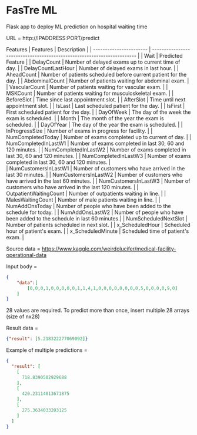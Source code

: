 # FasTre ML

Flask app to deploy ML prediction on hospital waiting time

URL = http://IPADDRESS:PORT/predict

Features
| Features                | Description                                                             | 
| ----------------------- | ----------------------------------------------------------------------- | 
| Wait                    | Predicted Feature                                                       |
| DelayCount              | Number of delayed exams up to current time of day.                      |
| DelayCountLastHour      | Number of delayed exams in last hour.                                   |
| AheadCount              | Number of patients scheduled before current patient for the day.        |
| AbdominalCount          | Number of patients waiting for abdominal exam.                          |
| VascularCount           | Number of patients waiting for vascular exam.                           |
| MSKCount                | Number of patients waiting for musculoskeletal exam.                    |
| BeforeSlot              | Time since last appointment slot.                                       |
| AfterSlot               | Time until next appointment slot.                                       |
| IsLast                  | Last scheduled patient for the day.                                     |
| IsFirst                 | First scheduled patient for the day.                                    |
| DayOfWeek               | The day of the week the exam is scheduled.                              |
| Month                   | The month of the year the exam is scheduled.                            |
| DayOfYear               | The day of the year the exam is scheduled.                              |
| InProgressSize          | Number of exams in progress for facility.                               |
| NumCompletedToday       | Number of exams completed up to current of day.                         |
| NumCompletedInLastW1    | Number of exams completed in last 30, 60 and 120 minutes.               |
| NumCompletedInLastW2    | Number of exams completed in last 30, 60 and 120 minutes.               |
| NumCompletedInLastW3    | Number of exams completed in last 30, 60 and 120 minutes.               |   
| NumCustomersInLastW1    | Number of customers who have arrived in the last 30 minutes.            |
| NumCustomersInLastW2    | Number of customers who have arrived in the last 60 minutes.            |
| NumCustomersInLastW3    | Number of customers who have arrived in the last 120 minutes.           |
| OutpatientWaitingCount  | Number of outpatients waiting in line.                                  |
| MalesWaitingCount       | Number of male patients waiting in line.                                |
| NumAddOnsToday          | Number of people who have been added to the schedule for today.         |
| NumAddOnsLastW2         | Number of people who have been added to the schedule in last 60 minutes.|
| NumScheduledNextSlot    | Number of patients scheduled in next slot.                              |
| x_ScheduledHour         | Scheduled hour of patient's exam.                                       |
| x_ScheduledMinute       | Scheduled time of patient's exam.                                       |

Source data = https://www.kaggle.com/weirdolucifer/medical-facility-operational-data


Input body =  
```json
{
    "data":[
        [0,0,0,1,0,0,0,0,0,1,1,4,1,0,0,0,0,0,0,0,0,5,0,0,0,0,9,0]
    ]
}
```
28 values are required. To predict more than once, insert multiple 28 arrays (size of nx28)

Result data =  
```json
{"result": [5.218322277069092]}
```

Example of multiple predictions =
```json
{
  "result": [
    [
      718.8390502929688
    ],
    [
      420.23114013671875
    ],
    [
      275.3634033203125
    ]
  ]
}
```
